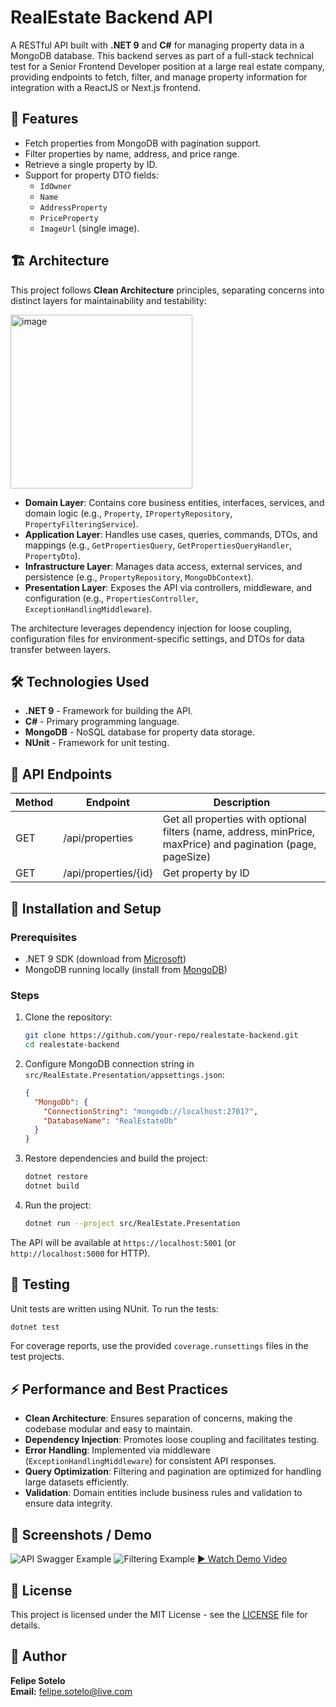 # RealEstate Backend API

A RESTful API built with **.NET 9** and **C#** for managing property data in a MongoDB database. This backend serves as part of a full-stack technical test for a Senior Frontend Developer position at a large real estate company, providing endpoints to fetch, filter, and manage property information for integration with a ReactJS or Next.js frontend.

## 🚀 Features

- Fetch properties from MongoDB with pagination support.
- Filter properties by name, address, and price range.
- Retrieve a single property by ID.
- Support for property DTO fields:
  - `IdOwner`
  - `Name`
  - `AddressProperty`
  - `PriceProperty`
  - `ImageUrl` (single image).

## 🏗️ Architecture

This project follows **Clean Architecture** principles, separating concerns into distinct layers for maintainability and testability:

<img width="291" height="278" alt="image" src="https://github.com/user-attachments/assets/ae003b24-f7fb-4862-b6f6-f2a77f5f87d3" />

- **Domain Layer**: Contains core business entities, interfaces, services, and domain logic (e.g., `Property`, `IPropertyRepository`, `PropertyFilteringService`).
- **Application Layer**: Handles use cases, queries, commands, DTOs, and mappings (e.g., `GetPropertiesQuery`, `GetPropertiesQueryHandler`, `PropertyDto`).
- **Infrastructure Layer**: Manages data access, external services, and persistence (e.g., `PropertyRepository`, `MongoDbContext`).
- **Presentation Layer**: Exposes the API via controllers, middleware, and configuration (e.g., `PropertiesController`, `ExceptionHandlingMiddleware`).

The architecture leverages dependency injection for loose coupling, configuration files for environment-specific settings, and DTOs for data transfer between layers.

## 🛠️ Technologies Used

- **.NET 9** - Framework for building the API.
- **C#** - Primary programming language.
- **MongoDB** - NoSQL database for property data storage.
- **NUnit** - Framework for unit testing.

## 📡 API Endpoints

| Method | Endpoint                  | Description                       |
|--------|---------------------------|-----------------------------------|
| GET    | /api/properties           | Get all properties with optional filters (name, address, minPrice, maxPrice) and pagination (page, pageSize) |
| GET    | /api/properties/{id}      | Get property by ID                |

## 🚀 Installation and Setup

### Prerequisites
- .NET 9 SDK (download from [Microsoft](https://dotnet.microsoft.com/download/dotnet/9.0))
- MongoDB running locally (install from [MongoDB](https://www.mongodb.com/try/download/community))

### Steps
1. Clone the repository:
   ```bash
   git clone https://github.com/your-repo/realestate-backend.git
   cd realestate-backend
   ```

2. Configure MongoDB connection string in `src/RealEstate.Presentation/appsettings.json`:
   ```json
   {
     "MongoDb": {
       "ConnectionString": "mongodb://localhost:27017",
       "DatabaseName": "RealEstateDb"
     }
   }
   ```

3. Restore dependencies and build the project:
   ```bash
   dotnet restore
   dotnet build
   ```

4. Run the project:
   ```bash
   dotnet run --project src/RealEstate.Presentation
   ```

The API will be available at `https://localhost:5001` (or `http://localhost:5000` for HTTP).

## 🧪 Testing

Unit tests are written using NUnit. To run the tests:

```bash
dotnet test
```

For coverage reports, use the provided `coverage.runsettings` files in the test projects.

## ⚡ Performance and Best Practices

- **Clean Architecture**: Ensures separation of concerns, making the codebase modular and easy to maintain.
- **Dependency Injection**: Promotes loose coupling and facilitates testing.
- **Error Handling**: Implemented via middleware (`ExceptionHandlingMiddleware`) for consistent API responses.
- **Query Optimization**: Filtering and pagination are optimized for handling large datasets efficiently.
- **Validation**: Domain entities include business rules and validation to ensure data integrity.

## 📸 Screenshots / Demo

![API Swagger Example](docs/swagger-ui.png)
![Filtering Example](docs/filter-demo.gif)
[▶️ Watch Demo Video](https://link-to-demo-video.com)

## 📄 License

This project is licensed under the MIT License - see the [LICENSE](LICENSE) file for details.

## 👤 Author

**Felipe Sotelo**  
**Email:** felipe.sotelo@live.com

